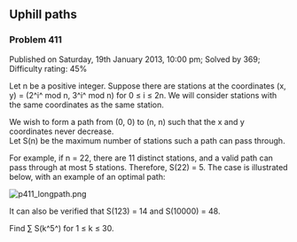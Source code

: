 Uphill paths
------------

### Problem 411

Published on Saturday, 19th January 2013, 10:00 pm; Solved by 369;
Difficulty rating: 45%

Let n be a positive integer. Suppose there are stations at the
coordinates (x, y) = (2^i^ mod n, 3^i^ mod n) for 0 ≤ i ≤ 2n. We will
consider stations with the same coordinates as the same station.

We wish to form a path from (0, 0) to (n, n) such that the x and y
coordinates never decrease.\
 Let S(n) be the maximum number of stations such a path can pass
through.

For example, if n = 22, there are 11 distinct stations, and a valid path
can pass through at most 5 stations. Therefore, S(22) = 5. The case is
illustrated below, with an example of an optimal path:

![p411\_longpath.png](project/images/p411_longpath.png)

It can also be verified that S(123) = 14 and S(10000) = 48.

Find ∑ S(k^5^) for 1 ≤ k ≤ 30.
